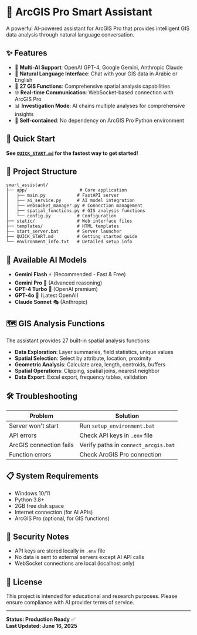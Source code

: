 # 🤖 ArcGIS Pro Smart Assistant

A powerful AI-powered assistant for ArcGIS Pro that provides intelligent GIS data analysis through natural language conversation.

## ✨ Features

- 🧠 **Multi-AI Support**: OpenAI GPT-4, Google Gemini, Anthropic Claude
- 💬 **Natural Language Interface**: Chat with your GIS data in Arabic or English
- 🔧 **27 GIS Functions**: Comprehensive spatial analysis capabilities
- 🌐 **Real-time Communication**: WebSocket-based connection with ArcGIS Pro
- 📊 **Investigation Mode**: AI chains multiple analyses for comprehensive insights
- 🚀 **Self-contained**: No dependency on ArcGIS Pro Python environment

## 🚀 Quick Start

**See [`QUICK_START.md`](QUICK_START.md) for the fastest way to get started!**

## 📁 Project Structure

```
smart_assistant/
├── app/                    # Core application
│   ├── main.py            # FastAPI server
│   ├── ai_service.py      # AI model integration
│   ├── websocket_manager.py # Connection management
│   ├── spatial_functions.py # GIS analysis functions
│   └── config.py          # Configuration
├── static/                # Web interface files
├── templates/             # HTML templates
├── start_server.bat       # Server launcher
├── QUICK_START.md         # Getting started guide
└── environment_info.txt   # Detailed setup info
```

## 🔧 Available AI Models

- **Gemini Flash** ⚡ (Recommended - Fast & Free)
- **Gemini Pro** 🧠 (Advanced reasoning)
- **GPT-4 Turbo** 💎 (OpenAI premium)
- **GPT-4o** 🚀 (Latest OpenAI)
- **Claude Sonnet** 🎭 (Anthropic)

## 🗺️ GIS Analysis Functions

The assistant provides 27 built-in spatial analysis functions:

- **Data Exploration**: Layer summaries, field statistics, unique values
- **Spatial Selection**: Select by attribute, location, proximity
- **Geometric Analysis**: Calculate area, length, centroids, buffers
- **Spatial Operations**: Clipping, spatial joins, nearest neighbor
- **Data Export**: Excel export, frequency tables, validation

## 🛠️ Troubleshooting

| Problem | Solution |
|---------|----------|
| Server won't start | Run `setup_environment.bat` |
| API errors | Check API keys in `.env` file |
| ArcGIS connection fails | Verify paths in `connect_arcgis.bat` |
| Function errors | Check ArcGIS Pro connection |

## 📋 System Requirements

- Windows 10/11
- Python 3.8+
- 2GB free disk space
- Internet connection (for AI APIs)
- ArcGIS Pro (optional, for GIS functions)

## 🔐 Security Notes

- API keys are stored locally in `.env` file
- No data is sent to external servers except AI API calls
- WebSocket connections are local (localhost only)

## 📜 License

This project is intended for educational and research purposes. Please ensure compliance with AI provider terms of service.

---

**Status: Production Ready** ✅  
**Last Updated: June 16, 2025**
